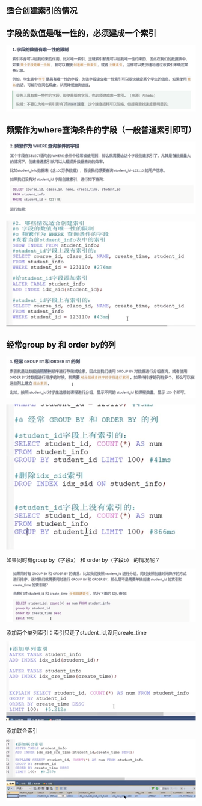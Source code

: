 适合创建索引的情况
---

字段的数值是唯一性的，必须建成一个索引
---

![img_118.png](img_118.png)

频繁作为where查询条件的字段（一般普通索引即可）
---

![img_119.png](img_119.png)

![img_120.png](img_120.png)

经常group by 和 order by的列
---

![img_121.png](img_121.png)

![img_122.png](img_122.png)

如果同时有group by（字段a） 和 order by（字段b） 的情况呢？

![img_123.png](img_123.png)

添加两个单列索引：索引只走了student_id,没用create_time

![img_124.png](img_124.png)

添加联合索引

![img_125.png](img_125.png)